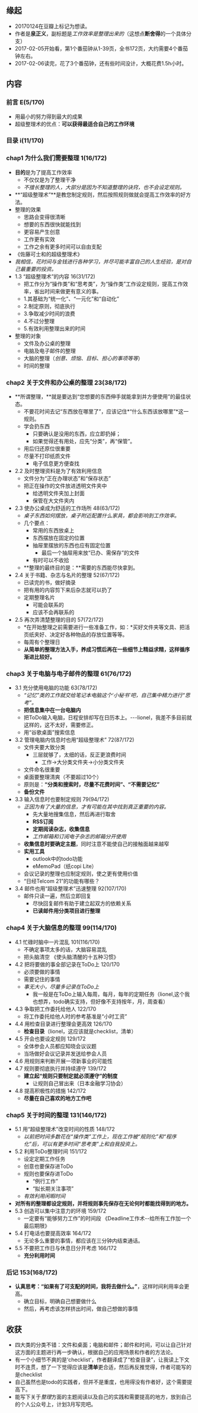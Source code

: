 ##  缘起
+ 20170124在豆瓣上标记为想读。
+ 作者是**泉正义**，副标题是*工作效率是整理出来的*（这想点**断舍得**的一个具体分支）
+ 2017-02-05开始看，第1个番茄钟从1-39页，全书172页，大约需要4个番茄钟左右。
+ 2017-02-06读完，花了3个番茄钟，还有些时间没计，大概花费1.5h小时。

##  内容
###  前言 E(5/170)
+ 用最小的努力得到最大的成果
+ 超级整理术的优点：**可以获得最适合自己的工作环境**

###  目录 i(11/170)

###  chap1 为什么我们需要整理 1(16/172)
+ **目的**是为了提高工作效率
	+ 不仅仅是为了整理干净
	+ *不擅长整理的人，大部分是因为不知道整理的诀窍，也不会设定规则。*
+ **“超级整理术”**是教您制定规则，然后按照规则做就会提高工作效率的好方法。
+ 整理的效果
	+ 思路会变得很清晰
	+ 想要的东西很快就能找到
	+ 更容易产生创意
	+ 工作更有实效
	+ 工作之余有更多时间可以自由支配
+ 《佐藤可士和的超级整理术》
+ *我相信，花时间与金钱进行各种学习，并尽可能丰富自己的人生经验，是对自己最重要的投资。*
+ 1.3 “超级整理术”的内容 16(31/172)
	+ 把工作分为“操作类”和“思考类”，为“操作类”工作设定规则，提高工作效率，省出时间来做更有意义的事。
	+ 1.其基础为“统一化”、“一元化”和“自动化”
	+ 2.制定原则，彻底执行
	+ 3.争取减少时间的浪费
	+ 4.不过分整理
	+ 5.有效利用整理出来的时间 
+ 整理的对象
	+ 文件及办公桌的整理
	+ 电脑及电子邮件的整理
	+ 大脑的整理（*创意、烦恼、目标、担心的事项等等*）
	+ 时间的整理

###  chap2 关于文件和办公桌的整理 23(38/172)
+ **所谓整理，**就是要达到“您想要的东西伸手就能拿到并方便使用”的最佳状态。
	+ 不要花时间去记“东西放在哪里了”，应该记住*“什么东西该放哪里”*这一规则。
	+ 学会扔东西
		+ 只要确认是没用的东西，应立即扔掉；
		+ 如果觉得还有用处，应先“分类”，再“保管”。
	+ 用后归还原位很重要 
	+ 尽量不打印纸质文件
		+ 电子信息更方便查找
+ 2.2 及时整理资料是为了有效利用信息
	+ 文件分为“正在办理状态”和“保存状态”
	+ 把正在操作的文件放进透明文件夹中
		+ 给透明文件夹加上封面
		+ 保管在大文件夹内
+ 2.3 使办公桌成为舒适的工作场所 48(63/172)	
	+ *桌子东西如何摆放，桌子附近配置什么家具，都会影响到工作效率。*
	+ 几个要点：
		+ 常用的东西放桌上
		+ 东西摆放在固定的位置
		+ 抽屉里摆放的东西也应有固定位置
			+ 最后一个抽屉用来放“已办、需保存”的文件
		+ 有时可以不收拾
	+ **整理的最终目的是：**需要的东西能尽快拿到。  
+ 2.4 关于书籍、杂志与名片的整理 52(67/172)
	+ 已读完的书，做好摘录
	+ 把有用的内容剪下来后杂志就可以扔了
	+ 定期整理名片
		+ 可能会联系的
		+ 应该不会再联系的
+ 2.5 再次弄清楚整理的目的 57(72/172)
	+ *在开始整理之前需要进行一些准备工作，如：*买好文件夹等文具、把活页纸夹好、决定好各种物品的存放位置等等。
	+ 每周有个整理日
	+ **从简单的整理方法入手，养成习惯后再在一些细节上精益求精，这样循序渐进比较好。**

###  chap3 关于电脑与电子邮件的整理 61(76/172)
+ 3.1 充分使用电脑的功能  63(78/172)
	+ *“记忆”类的工作就交给笔记本电脑这个‘小秘书’吧，自己集中精力进行“思考”。*
	+ **把信息集中在一台电脑内**
	+ 把ToDo输入电脑，日程安排却写在日历本上。---lionel，我差不多目前就这样的，这不太好，需要修正。
	+ 用“谷歌桌面”搜索信息
+ 3.2 管理电脑内信息时也用“超级整理术” 72(87/172)
	+ 文件夹要大致分类
		+ 三层就够了，太细的话，反正更浪费时间
			+ 工作->大分类文件夹->小分类文件夹
	+ 文件命名很重要
	+ 桌面要整理清爽（不要超过10个）
	+ 原则是：**“分类和搜索时，尽量不花费时间”、“不需要记忆”**
	+ **备份文件** 
+ 3.3 输入信息时也要制定规则 79(94/172)
	+ *正因为有了大量的信息，才有可能在其中找到真正重要的内容。*
		+ 先大量地搜集信息，然后再进行取舍
		+ **RSS订阅**
		+ **定期阅读杂志，收集信息**
		+ *工作邮箱和订阅电子杂志的邮箱分开使用*
	+ **收集信息时要确定主题**，同时注意不能使自己的接触面越来越窄
	+ **实用工具**
		+ outlook中的todo功能
		+ eMemoPad（纸copi Lite）
	+ 会议记录的整理也应制定规则，使之更有使用价值
	+ “日经Telcom 21”的功能有哪些？ 
+ 3.4 邮件也用“超级整理术”迅速整理 92(107/170)
	+ 邮件只读一遍，然后立即回复
		+ 尽快回复邮件有助于建立起双方的依赖关系
		+ **已读邮件用分类项目进行整理**

###  chap4 关于大脑信息的整理 99(114/170)
+ 4.1 忙碌时脑中一片混乱  101(116/170)
	+ 不确定事项太多的话，大脑容易混乱
	+ 把头脑清空  《使头脑清醒的十五种习惯》
+ 4.2 把将要做的事全部记录在ToDo上 120/170
	+ 必须要做的事情
	+ 需要记住的事情
	+ *事无大小，尽量多记录在ToDo上*
		+ 我一般是在ToDo上输入每周，每月，每年的定期任务（lionel,这个我也想弄，todo确实支持，但好像不支持按年，月，周查看）
+ 4.3 争取把工作委托给他人 122/170	
	+ 将工作委托给他人时的参考基准是“小时工资”
+ 4.4 用检查目录进行整理会更高效 126/170
	+ **检查目录**（lionel，这应该就是checklist，清单）
+ 4.5 开会也要设定规则 129/172
	+ 全体参会人员都应知晓会议议题
	+ 当场做好会议记录并发送给参会人员
+ 4.6 用规则来判断开展一项新事业的可能性
+ 4.7 规则要彻底执行并持续遵守 139/172
	+ **建立起“规则只要制定就必须遵守”的制度**
		+ 让规则自己冒出来（日本金融学习协会）
+ 4.8 提高积极性的措施 142/172
	+ **尽量在自己喜欢的地方工作吧**

###  chap5 关于时间的整理 131(146/172)
+ 5.1 用“超级整理术”改变时间的性质 148/172
	+ *以前把时间多数花在“操作类”工作上，现在工作被“规则化”和“程序化”后，可以有更多时间“思考类”上和自我投资上。*
+ 5.2 利用ToDo整理时间 151/172
	+ 设定定期工作任务
	+ 创意也要保存进ToDo
	+ 规则也要保存进ToDo
		+ “例行工作”
		+ “拟长期关注事项”
	+ *有效利用闲暇时间*
+ **对所有的整理都设定规则，并将规则事先保存在无论何时都能找得到的地方。**
+ 5.3 创造可以集中注意力的环境  159/172
	+ 一定要有“能够努力工作”的时间段  《Deadline工作术--给所有工作加一个最后期限》
+ 5.4 打电话也要提高效率  164/172
	+ 无论多么重要的事情，都应该在三分钟内结束通话。
+ 5.5 不要把工作日与休息日分开考虑 166/172
	+ **充分利用时间**

###  后记 153(168/172)
+ **认真思考：“如果有了可支配的时间，我将去做什么。”**，这样时间利用率会更高。
	+ 确立目标，明确自己想要做什么
	+ 然后，再考虑该怎样挤出时间，做自己想做的事情

##  收获
+ 四大类的分类不错：文件和桌面；电脑和邮件；邮件和时间，可以让自己针对这方面的主题进行再一步确认，根据自己的应用场景和作者的方法论。
+ 有一个小细节不爽的是‘checklist’，作者翻译成了“检查目录”，让我读上下文时不连贯，想了一下觉得应该是**清单**更合适，然后再反推觉得，作者可能写的是checklist
+ 自己虽然也是todo的实践者，但并不是重度，也用得没有作者好，这个需要提高下。
+ 能写下关于*整理*方面的主题阅读以及自己的实践和需要提高的地方，放到自己的个人公众号上，计划3月写完吧。
